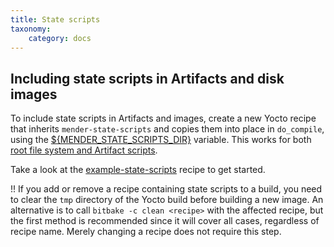 ```yaml
---
title: State scripts
taxonomy:
    category: docs
---
```


## Including state scripts in Artifacts and disk images

To include state scripts in Artifacts and images, create a new Yocto recipe that inherits `mender-state-scripts` and copies them into place in `do_compile`, using the [${MENDER_STATE_SCRIPTS_DIR}](../../04.Artifacts/10.Yocto-project/99.Variables/docs.md#mender_state_scripts_dir) variable. This works for both [root file system and Artifact scripts](../../../artifact-creation/state-scripts#root-file-system-and-Artifact-scripts).

<!--AUTOVERSION: "meta-mender/tree/%"/meta-mender-->
Take a look at the [example-state-scripts](https://github.com/mendersoftware/meta-mender/tree/master/meta-mender-demo/recipes-mender/example-state-scripts?target=_blank) recipe to get started.

!! If you add or remove a recipe containing state scripts to a build, you need to clear the `tmp` directory of the Yocto build before building a new image. An alternative is to call `bitbake -c clean <recipe>` with the affected recipe, but the first method is recommended since it will cover all cases, regardless of recipe name. Merely changing a recipe does not require this step.
